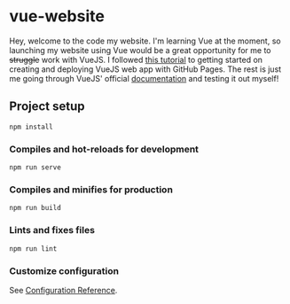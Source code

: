 # vue-website
Hey, welcome to the code my website. I'm learning Vue at the moment, so launching my website using Vue would be a great opportunity for me to ~~struggle~~ work with VueJS.
I followed [this tutorial](https://medium.com/swlh/deploy-vue-app-to-github-pages-2ada48d7397e) to getting started on creating and deploying VueJS web app with GitHub Pages. The rest is just me going through VueJS' official [documentation](https://vuejs.org/v2/guide/) and testing it out myself!
## Project setup
```
npm install
```

### Compiles and hot-reloads for development
```
npm run serve
```

### Compiles and minifies for production
```
npm run build
```

### Lints and fixes files
```
npm run lint
```

### Customize configuration
See [Configuration Reference](https://cli.vuejs.org/config/).
